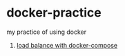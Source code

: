 # docker-practice
my practice of using docker

1. [load balance with docker-compose](Load-Balance-Sample)